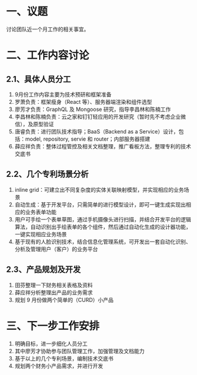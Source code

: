 # 一、议题

讨论团队近一个月工作的相关事宜。

# 二、工作内容讨论

## 2.1、具体人员分工

1. 9月份工作内容主要为技术预研和框架准备
2. 罗萧负责：框架瘦身（React 等）、服务器端渲染和组件选型
3. 廖芳才负责：GraphQL 及 Mongoose 研究，指导李昌林和陈楠工作
4. 李昌林和陈楠负责：云之家和钉钉轻应用的开发研究（暂时先不考虑企业微信），及原型验证
5. 唐睿负责：进行团队技术指导；BaaS（Backend as a Service）设计，包括：model, repository, servie 和 router；内部服务器搭建
6. 薛应祥负责：整体过程管控及相关文档整理，推广看板方法，整理专利的技术交底书

## 2.2、几个专利场景分析

1. inline grid：可建立出不同复杂度的实体关联映射模型，并实现相应的业务场景
2. 自动生成：基于开发平台，只需简单的进行模型设计，即可一键生成实现出相应的业务表单功能
3. 用户可手绘一个表单草图，通过手机摄像头进行扫描，并结合开发平台的逻辑算法，自动识别出手绘表单的各个组件，然后通过自动化生成的设计器功能，一键实现相应业务场景
4. 基于现有的人脸识别技术，结合信息化管理系统，可开发出一套自动化识别、分析及管理用户（客户）的业务平台

## 2.3、产品规划及开发

1. 田芬整理一下财务相关表格及资料
2. 薛应祥分析整理出产品的业务需求
3. 规划 9 月份做两个简单的（CURD）小产品

# 三、下一步工作安排

1. 明确目标，进一步细化人员分工
2. 其中廖芳才协助参与团队管理工作，加强管理及文档能力
3. 基于以上的几个专利场景，编制技术交底书
4. 规划两个财务小产品需求，并进行开发



